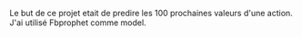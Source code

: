 Le but de ce projet etait de predire les 100 prochaines valeurs d'une action. J'ai utilisé Fbprophet comme model.
